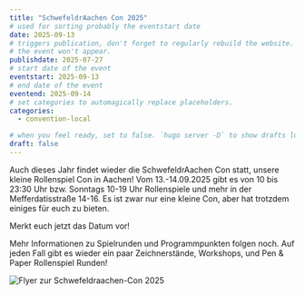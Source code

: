 ```yaml
---
title: "SchwefeldrAachen Con 2025"
# used for sorting probably the eventstart date
date: 2025-09-13
# triggers publication, don't forget to regularly rebuild the website. Must be set if `date` is in the future or else 
# the event won't appear.
publishdate: 2025-07-27
# start date of the event
eventstart: 2025-09-13
# end date of the event
eventend: 2025-09-14
# set categories to automagically replace placeholders.
categories:
  - convention-local

# when you feel ready, set to false. `hugo server -D` to show drafts locally.
draft: false
---
```

Auch dieses Jahr findet wieder die SchwefeldrAachen Con statt, unsere kleine Rollenspiel Con in Aachen!
Vom 13.-14.09.2025 gibt es von 10 bis 23:30 Uhr bzw. Sonntags 10-19 Uhr Rollenspiele und mehr in der Mefferdatisstraße 14-16. Es ist zwar nur eine kleine Con, aber hat trotzdem einiges für euch zu bieten. 

Merkt euch jetzt das Datum vor! 

Mehr Informationen zu Spielrunden und Programmpunkten folgen noch. Auf jeden Fall gibt es wieder ein paar Zeichnerstände, Workshops, und Pen & Paper Rollenspiel Runden!

![Flyer zur Schwefeldraachen-Con 2025](/img/schwefeldraachencon2025_flyer.jpg)


